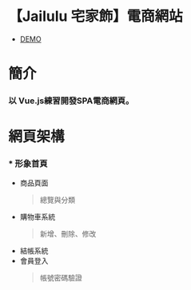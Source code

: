# 【Jailulu 宅家飾】電商網站
* [DEMO](https://sharonlin5963.github.io/VueEcommerce/#/)

# 簡介
### 以 Vue.js練習開發SPA電商網頁。

# 網頁架構
### * 形象首頁
* 商品頁面
  > 總覽與分類
* 購物車系統
  > 新增、刪除、修改
* 結帳系統
* 會員登入
  > 帳號密碼驗證
